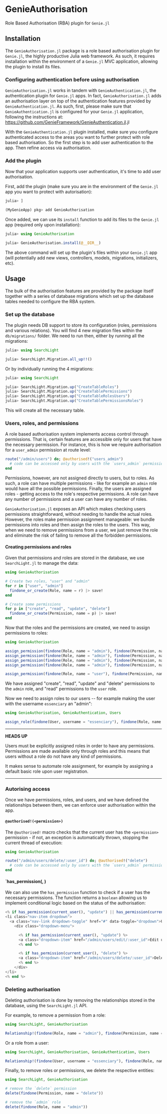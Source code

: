 # GenieAuthorisation

Role Based Authorisation (RBA) plugin for `Genie.jl`

## Installation

The `GenieAuthorisation.jl` package is a role based authorisation plugin for `Genie.jl`, the highly productive Julia web framework.
As such, it requires installation within the environment of a `Genie.jl` MVC application, allowing the plugin to install
its files.

### Configuring authentication before using authorisation

`GenieAuthorisation.jl` works in tandem with `GenieAuthentication.jl`, the authentication plugin for `Genie.jl` apps.
In fact, `GenieAuthorisation.jl` adds an authorisation layer on top of the authentication features provided by `GenieAuthentication.jl`.
As such, first, please make sure that `GenieAuthentication.jl` is configured for your `Genie.jl` application, following the
instructions at: <https://github.com/GenieFramework/GenieAuthentication.jl>.jl

With the `GenieAuthentication.jl` plugin installed, make sure you configure authenticated access to the areas you want to
further protect with role based authorisation. So the first step is to add user authentication to the app. Then refine access via
authorisation.

### Add the plugin

Now that your application supports user authentication, it's time to add user authorisation.

First, add the plugin (make sure you are in the environment of the `Genie.jl` app you want to protect with autorisation):

```julia
julia> ]

(MyGenieApp) pkg> add GenieAuthorisation
```

Once added, we can use its `install` function to add its files to the `Genie.jl` app (required only upon installation):

```julia
julia> using GenieAuthorisation

julia> GenieAuthorisation.install(@__DIR__)
```

The above command will set up the plugin's files within your `Genie.jl` app (will potentially add new views, controllers, models, migrations, initializers, etc).

## Usage

The bulk of the authorisation features are provided by the package itself together with a series of database migrations which
set up the database tables needed to configure the RBA system.

### Set up the database

The plugin needs DB support to store its configuration (roles, permissions and various relations).
You will find 4 new migration files within the `db/migrations/` folder. We need to run then, either by running all the migrations:

```julia
julia> using SearchLight

julia> SearchLight.Migration.all_up!!()
```

Or by individually running the 4 migrations:

```julia
julia> using SearchLight

julia> SearchLight.Migration.up("CreateTableRoles")
julia> SearchLight.Migration.up("CreateTablePermissions")
julia> SearchLight.Migration.up("CreateTableRolesUsers")
julia> SearchLight.Migration.up("CreateTablePermissionsRoles")
```

This will create all the necessary table.

### Users, roles, and permissions

A role based authorisation system implements access control through permissions. That is, certain features are accessible
only for users that have the necessary permission. For instance, this is how we require authorisation for a `user_admin` permission
at route level:

```julia
route("/admin/users") do; @authorised!("users_admin")
  # code can be accessed only by users with the `users_admin` permission
end
```

Permissions, however, are not assigned directly to users, but to roles. As such, a role can have multiple permissions - like
for example an `admin` role would have all the possible permissions. Finally, the users are assigned roles - getting access
to the role's respective permissions. A role can have any number of permissions and a user can have any number of roles.

`GenieAuthorisation.jl` exposes an API which makes checking users permissions straightforward, without needing to handle
the actual roles. However, the roles make permission assignment manageable: we bundle permissions
into roles and then assign the roles to the users. This way, when we need to remove permissions from a user, we just
remove the role and eliminate the risk of failing to remove all the forbidden permissions.

#### Creating permissions and roles

Given that permissions and roles are stored in the database, we use `SearchLight.jl` to manage the data:

```julia
using GenieAuthorisation

# Create two roles, "user" and "admin"
for r in ["user", "admin"]
  findone_or_create(Role, name = r) |> save!
end

# Create some permissions
for p in ["create", "read", "update", "delete"]
  findone_or_create(Permission, name = p) |> save!
end
```

Now that the roles and the permissions are created, we need to assign permissions to roles:

```julia
using GenieAuthorisation

assign_permission(findone(Role, name = "admin"), findone(Permission, name = "create"))
assign_permission(findone(Role, name = "admin"), findone(Permission, name = "read"))
assign_permission(findone(Role, name = "admin"), findone(Permission, name = "update"))
assign_permission(findone(Role, name = "admin"), findone(Permission, name = "delete"))

assign_permission(findone(Role, name = "user"), findone(Permission, name = "read"))
```

We have assigned "create", "read", "update" and "delete" permissions to the `admin` role, and "read" permissions to the
`user` role.

Now we need to assign roles to our users -- for example making the user with the username `essenciary` an "admin":

```julia
using GenieAuthorisation, GenieAuthentication, Users

assign_role(findone(User, username = "essenciary"), findone(Role, name = "admin"))
```

---
**HEADS UP**

Users must be explicitly assigned roles in order to have any permissions.
Permissions are made available only through roles and this means that users without a role do not have any kind of permissions.

It makes sense to automate role assignment, for example by assigning a default basic role upon user registration.

---

### Autorising access

Once we have permissions, roles, and users, and we have defined the relationships between them, we can enforce user
authorisation within the app.

#### `@authorised!(<permission>)`

The `@authorised!` macro checks that the current user has the `<permission>` permission - if not, an exception is automatically
thrown, stopping the current thread of execution:

```julia
using GenieAuthorisation

route("/admin/users/delete/:user_id") do; @authorised!("delete")
  # code can be accessed only by users with the `users_admin` permission
end
```

#### `has_permission(<user>, <permission>)

We can also use the `has_permission` function to check if a user has the necessary permissions. The function returns a
`boolean` allowing us to implement conditional logic based on the status of the authorisation:

```julia
<% if has_permission(current_user(), "update") || has_permission(current_user(), "delete") %>
<li class="nav-item dropdown">
  <a class="nav-link dropdown-toggle" href="#" data-toggle="dropdown">User management</a>
    <div class="dropdown-menu">

      <% if has_permission(current_user(), "update") %>
      <a class="dropdown-item" href="/admin/users/edit/:user_id">Edit user</a>
      <% end %>

      <% if has_permission(current_user(), "delete") %>
      <a class="dropdown-item" href="/admin/users/delete/:user_id">Delete user</a>
      <% end %>
    </div>
</li>
<% end %>
```

### Deleting authorisation

Deleting authorisation is done by removing the relationships stored in the database, using the `SearchLight.jl` API.

For example, to remove a permission from a role:

```julia
using SearchLight, GenieAuthorisation

Relationship!(findone(Role, name = "admin"), findone(Permission, name = "delete")) |> delete
```

Or a role from a user:

```julia
using SearchLight, GenieAuthorisation, GenieAuthentication, Users

Relationship!(findone(User, username = "essenciary"), findone(Role, name = "admin")) |> delete
```

Finally, to remove roles or permissions, we delete the respective entities:

```julia
using SearchLight, GenieAuthorisation

# remove the `delete` permission
delete(findone(Permission, name = "delete"))

# remove the `admin` role
delete(findone(Role, name = "admin"))
```
